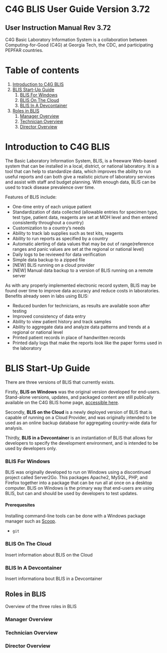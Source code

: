 # C4G BLIS User Guide Version 3.72

## User Instruction Manual Rev 3.72

C4G Basic Laboratory Information System is a collaboration between Computing-for-Good (C4G) at Georgia Tech, the CDC, and participating PEPFAR countries.

<div style="page-break-after: always;"></div>

# Table of contents
1. [Introduction to C4G BLIS](#introduction)
2. [BLIS Start-Up Guide](#startup)
    1. [BLIS For Windows](#blis_windows)
    2. [BLIS On The Cloud](#blis_cloud)
    3. [BLIS In A Devcontainer](#blis_devcontainer)
3. [Roles in BLIS](#blis_roles)
    1. [Manager Overview](#manager_overview)
    2. [Technician Overview](#technician_overview)
    3. [Director Overview](#director_overview)

# Introduction to C4G BLIS <a name="introduction"></a>
The Basic Laboratory Information System, BLIS, is a freeware Web-based system that can be installed in a local, district, or national laboratory. It is a tool that can help to standardize data, which improves the ability to run useful reports and can both give a realistic picture of laboratory services and assist with staff and budget planning. With enough data, BLIS can be used to track disease prevalence over time.

Features of BLIS include:
- One-time entry of each unique patient
- Standardization of data collected (allowable entries for specimen type, test type, patient data, reagents are set at MOH level and then entered consistently throughout a country)
- Customization to a country’s needs
- Ability to track lab supplies such as test kits, reagents
- Ability to run reports as specified by a country
- Automatic alerting of data values that may be out of range(reference ranges and panic values are set at the regional or national level)
- Daily logs to be reviewed for data verification
- Simple data backup to a zipped file 
- [NEW] BLIS running on a cloud provider
- [NEW] Manual data backup to a version of BLIS running on a remote server

As with any properly implemented electronic record system, BLIS may be found over time to improve data accuracy and reduce costs in laboratories. Benefits already seen in labs using BLIS:
- Reduced burden for technicians, as results are available soon after testing
- Improved consistency of data entry
- Ability to view patient history and track samples
- Ability to aggregate data and analyze data patterns and trends at a regional or national level
- Printed patient records in place of handwritten records
- Printed daily logs that make the reports look like the paper forms used in the laboratory

# BLIS Start-Up Guide <a name="startup"></a>
There are three versions of BLIS that currently exists. 

Firstly, <b>BLIS on Windows</b> was the original version developed for end-users. Stand-alone versions, updates, and packaged content are still publically available on the C4G BLIS home page, [accessible here](http://blis.cc.gatech.edu/). 

Secondly, <b>BLIS on the Cloud</b> is a newly deployed version of BLIS that is capable of running on a Cloud Provider, and was originally intended to be used as an online backup database for aggregating country-wide data for analysis. 

Thirdly, <b>BLIS in a Devcontainer</b> is an instantiation of BLIS that allows for developers to specify the development environment, and is intended to be used by developers only.

### BLIS For Windows <a name="blis_windows"></a>
BLIS was originally developed to run on Windows using a discontinued project called Server2Go. This packages Apache2, MySQL, PHP, and Firefox together into a package that can be run all at once on a desktop computer. BLIS on Windows is the primary way that end-users are using BLIS, but can and should be used by developers to test updates.

#### Prerequesites
Installing command-line tools can be done with a Windows package manager such as [Scoop](https://scoop.sh/).

* `git`


### BLIS On The Cloud <a name="blis_cloud"></a>
Insert information about BLIS on the Cloud

### BLIS In A Devcontainer <a name="blis_devcontainer"></a>
Insert informationa bout BLIS in a Devcontainer

## Roles in BLIS <a name="blis_roles"></a>
Overview of the three roles in BLIS

### Manager Overview <a name="manager_overview"></a>

### Technician Overview <a name="technician_overview"></a>

### Director Overview <a name="director_overview"></a>
